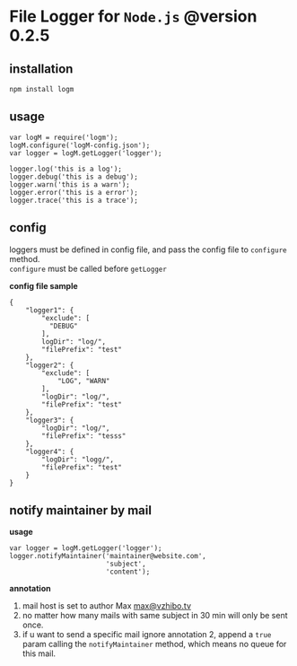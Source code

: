 # File Logger for `Node.js` @version 0.2.5

## installation
    npm install logm
    
## usage
    var logM = require('logm');
    logM.configure('logM-config.json');
    var logger = logM.getLogger('logger');
    
    logger.log('this is a log');
    logger.debug('this is a debug');
    logger.warn('this is a warn');
    logger.error('this is a error');
    logger.trace('this is a trace');
    
## config
loggers must be defined in config file, and pass the config file to `configure` method.   
`configure` must be called before `getLogger`

**config file sample**

    {  
        "logger1": {  
            "exclude": [  
              "DEBUG"  
            ],  
            logDir": "log/",
            "filePrefix": "test"
        },
        "logger2": {
            "exclude": [
                "LOG", "WARN"
            ],
            "logDir": "log/",
            "filePrefix": "test"
        },
        "logger3": {
            "logDir": "log/",
            "filePrefix": "tesss"
        },
        "logger4": {
            "logDir": "logg/",
            "filePrefix": "test"
        }
    }
   
## notify maintainer by mail
**usage**
	
	var logger = logM.getLogger('logger');
	logger.notifyMaintainer('maintainer@website.com',
						    'subject',
						    'content');
				
**annotation**	

1. mail host is set to author Max <max@vzhibo.tv>
2. no matter how many mails with same subject in 30 min will only be sent once.
3. if u want to send a specific mail ignore annotation 2, append a `true` param calling the `notifyMaintainer` method, which means no queue for this mail.
